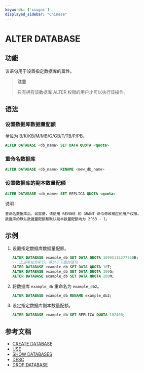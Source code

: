 ```yaml
---
keywords: ['xiugai'] 
displayed_sidebar: "Chinese"
---
```


# ALTER DATABASE

## 功能

该语句用于设置指定数据库的属性。

> **注意**
>
> 只有拥有该数据库 ALTER 权限的用户才可以执行该操作。

## 语法

### 设置数据库数据量配额

单位为 B/K/KB/M/MB/G/GB/T/TB/P/PB。

```sql
ALTER DATABASE <db_name> SET DATA QUOTA <quota>
```

### 重命名数据库

```sql
ALTER DATABASE <db_name> RENAME <new_db_name>
```

### 设置数据库的副本数量配额

```sql
ALTER DATABASE <db_name> SET REPLICA QUOTA <quota>
```

说明：

```plain text
重命名数据库后，如需要，请使用 REVOKE 和 GRANT 命令修改相应的用户权限。
数据库的默认数据量配额和默认副本数量配额均为 2^63 - 1。
```

## 示例

1. 设置指定数据库数据量配额。

    ```SQL
    ALTER DATABASE example_db SET DATA QUOTA 10995116277760B;
    -- 上述单位为字节，等价于下面的语句
    ALTER DATABASE example_db SET DATA QUOTA 10T;
    ALTER DATABASE example_db SET DATA QUOTA 100G;
    ALTER DATABASE example_db SET DATA QUOTA 200M;
    ```

2. 将数据库 `example_db` 重命名为 `example_db2`。

    ```SQL
    ALTER DATABASE example_db RENAME example_db2;
    ```

3. 设定指定数据库副本数量配额。

    ```SQL
    ALTER DATABASE example_db SET REPLICA QUOTA 102400;
    ```

## 参考文档

- [CREATE DATABASE](CREATE_DATABASE.md)
- [USE](../data-definition/USE.md)
- [SHOW DATABASES](../data-manipulation/SHOW_DATABASES.md)
- [DESC](../Utility/DESCRIBE.md)
- [DROP DATABASE](../data-definition/DROP_DATABASE.md)
